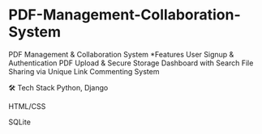 # PDF-Management-Collaboration-System
PDF Management &amp; Collaboration System
*Features
User Signup & Authentication
PDF Upload & Secure Storage
Dashboard with Search
File Sharing via Unique Link
Commenting System

🛠️ Tech Stack
Python, Django

HTML/CSS

SQLite 

